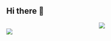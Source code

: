 ## Hi there 👋

<!--
**xiaoyu2017/xiaoyu2017** is a ✨ _special_ ✨ repository because its `README.md` (this file) appears on your GitHub profile.

Here are some ideas to get you started:

- 🔭 I’m currently working on ...
- 🌱 I’m currently learning ...
- 👯 I’m looking to collaborate on ...
- 🤔 I’m looking for help with ...
- 💬 Ask me about ...
- 📫 How to reach me: ...
- 😄 Pronouns: ...
- ⚡ Fun fact: ...
-->

<div align="center"> <img src="https://github-readme-stats.vercel.app/api?username=xiaoyu2017&show_icons=true&theme=tokyonight" /> </div>

<img align="center" src="https://github-readme-stats.vercel.app/api/pin/?username=xiaoyu2017&repo=github-readme-stats" />
